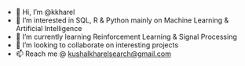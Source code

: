 - 👋 Hi, I’m @kkharel
- 👀 I’m interested in SQL, R & Python mainly on Machine Learning & Artificial Intelligence
- 🌱 I’m currently learning Reinforcement Learning & Signal Processing
- 💞️ I’m looking to collaborate on interesting projects
- 📫 Reach me @ kushalkharelsearch@gmail.com

<!---
kkharel/kkharel is a ✨ special ✨ repository because its `README.md` (this file) appears on your GitHub profile.
You can click the Preview link to take a look at your changes.
--->
